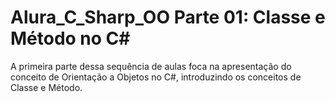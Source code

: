 # Alura_C_Sharp_OO Parte 01: Classe e Método no C#
A primeira parte dessa sequência de aulas foca na apresentação do conceito de Orientação a Objetos no C#, introduzindo os conceitos de Classe e Método.
